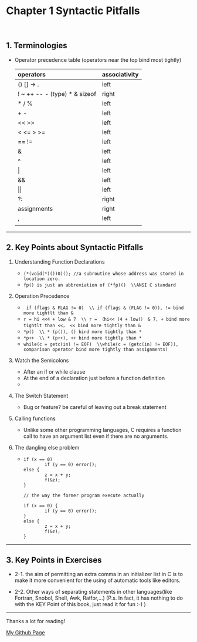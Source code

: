 # Chapter 1 Syntactic Pitfalls

<br/>

## 1. Terminologies

   - Operator precedence table (operators near the top bind most tightly)

     | operators                          | associativity |
     |:-----------------------------------|:--------------|
     | () [] -> .                         | left          |
     | ! ~ ++ -- - (type) * & sizeof      | right         |
     | * / %                              | left          |
     | + -                                | left          |
     | << >>                              | left          |
     | < <= > >=                          | left          |
     | == !=                              | left          |
     | &                                  | left          |
     | ^                                  | left          |
     | \|                                 | left          |
     | &&                                 | left          |
     | \|\|                               | left          |
     | ?:                                 | right         |
     | assignments                        | right         |
     | ,                                  | left          |
     |                                    |               |


---

## 2. Key Points about Syntactic Pitfalls

1. Understanding Function Declarations
   - ```(*(void(*)())0)(); //a subroutine whose address was stored in location zero.```
   - ```fp() is just an abbreviation of (*fp)()  \\ANSI C standard```

2. Operation Precedence
   - ``` if (flags & FLAG != 0)  \\ if (flags & (FLAG != 0)), != bind more tightlt than &```
   - ```r = hi <<4 + low & 7  \\ r = （hi<< (4 + low)） & 7, + bind more tightlt than <<， << bind more tightly than &```
   - ```*p()  \\ * (p()), () bind more tightly than *```
   - ```*p++  \\ * (p++), ++ bind more tightly than *```
   - ```while(c = getc(in) != EOF)  \\while(c = (getc(in) != EOF)), comparison operator bind more tightly than assignments)```

3. Watch the Semicolons
   - After an if or while clause
   - At the end of a declaration just before a function definition
   - 
4. The Switch Statement
   - Bug or feature? be careful of leaving out a break statement

5. Calling functions
   - Unlike some other programming languages, C requires a function call to have an argument list even if there are no arguments. 

6. The dangling else problem
   - ```
     if (x == 0)
             if (y == 0) error(); 
     else {
             z = x + y; 
             f(&z);
     }

     // the way the former program execute actually

     if (x == 0) {
             if (y == 0) error();
     } 
     else {
             z = x + y; 
             f(&z);
     }
     ```

---

## 3. Key Points in Exercises 

- 2-1. the aim of permitting an extra comma in an initializer list in C is to make it more convenient for the using of automatic tools like editors.

- 2-2. Other ways of separating statements in other languages(like Fortran, Snobol, Shell, Awk, Ratfor,...) (P.s. In fact, it has nothing to do with the KEY Point of this book, just read it for fun :-) )

---

Thanks a lot for reading!

[My Github Page](https://github.com/beckoning-phoenix)